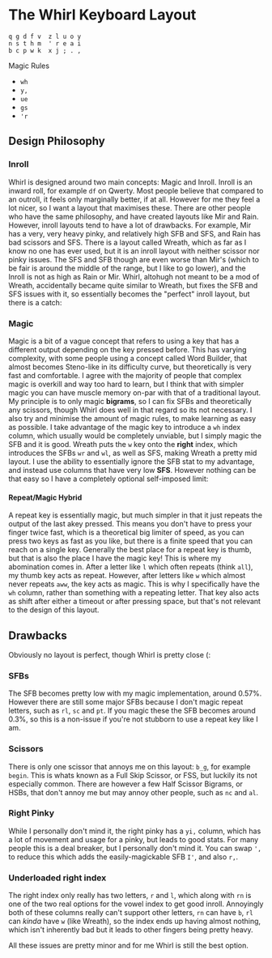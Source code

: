 # The Whirl Keyboard Layout 

```
q g d f v  z l u o y 
n s t h m  ' r e a i 
b c p w k  x j ; . ,
```

Magic Rules

- `wh` 
- `y,`
- `ue` 
- `gs`
- `'r`

## Design Philosophy

### Inroll

Whirl is designed around two main concepts: Magic and Inroll.
Inroll is an inward roll, for example `df` on Qwerty. Most people believe that compared to an outroll, it feels only marginally better, if at all. However for me they feel a lot nicer, so I want a layout that maximises these. There are other people who have the same philosophy, and have created layouts like Mir and Rain. However, inroll layouts tend to have a lot of drawbacks. For example, Mir has a very, very heavy pinky, and relatively high SFB and SFS, and Rain has bad scissors and SFS. There is a layout called Wreath, which as far as I know no one has ever used, but it is an inroll layout with neither scissor nor pinky issues. The SFS and SFB though are even worse than Mir's (which to be fair is around the middle of the range, but I like to go lower), and the Inroll is not as high as Rain or Mir. Whirl, altohugh not meant to be a mod of Wreath, accidentally became quite similar to Wreath, but fixes the SFB and SFS issues with it, so essentially becomes the "perfect" inroll layout, but there is a catch:

### Magic 

Magic is a bit of a vague concept that refers to using a key that has a different output depending on the key pressed before. This has varying complexity, with some people using a concept called Word Builder, that almost becomes Steno-like in its difficulty curve, but theoretically is very fast and comfortable. I agree with the majority of people that complex magic is overkill and way too hard to learn, but I think that with simpler magic you can have muscle memory on-par with that of a traditional layout. My principle is to only magic **bigrams**, so I can fix SFBs and theoretically any scissors, though Whirl does well in that regard so its not necessary. I also try and minimise the amount of magic rules, to make learning as easy as possible. I take advantage of the magic key to introduce a `wh` index column, which usually would be completely unviable, but I simply magic the SFB and it is good. Wreath puts the `w` key onto the **right** index, which introduces the SFBs `wr` and `wl`, as well as SFS, making Wreath a pretty mid layout. I use the ability to essentially ignore the SFB stat to my advantage, and instead use columns that have very low **SFS**. However nothing can be that easy so I have a completely optional self-imposed limit:

#### Repeat/Magic Hybrid

A repeat key is essentially magic, but much simpler in that it just repeats the output of the last akey pressed. This means you don't have to press your finger twice fast, which is a theoretical big limiter of speed, as you can press two keys as fast as you like, but there is a finite speed that you can reach on a single key. Generally the best place for a repeat key is thumb, but that is also the place I have the magic key! This is where my abomination comes in. 
After a letter like `l` which often repeats (think `all`), my thumb key acts as repeat. However, after letters like `w` which almost never repeats `aww`, the key acts as magic. This is why I specifically have the `wh` column, rather than something with a repeating letter. That key also acts as shift after either a timeout or after pressing space, but that's not relevant to the design of this layout.

## Drawbacks

Obviously no layout is perfect, though Whirl is pretty close (:
### SFBs 

The SFB becomes pretty low with my magic implementation, around 0.57%. However there are still some major SFBs because I don't magic repeat letters, such as `rl`, `sc` and `pt`. If you magic these the SFB becomes around 0.3%, so this is a non-issue if you're not stubborn to use a repeat key like I am.

### Scissors 

There is only one scissor that annoys me on this layout: `b_g`, for example `begin`. This is whats known as a Full Skip Scissor, or FSS, but luckily its not especially common. There are however a few Half Scissor Bigrams, or HSBs, that don't annoy me but may annoy other people, such as `nc` and `al`.

### Right Pinky 

While I personally don't mind it, the right pinky has a `yi,` column, which has a lot of movement and usage for a pinky, but leads to good stats. For many people this is a deal breaker, but I personally don't mind it. You can swap `',` to reduce this which adds the easily-magickable SFB `I'`, and also `r,`.

### Underloaded right index 

The right index only really has two letters, `r` and `l`, which along with `rn` is one of the two real options for the vowel index to get good inroll. Annoyingly both of these columns really can't support other letters, `rn` can have `b`, `rl` can _kinda_ have `w` (like Wreath), so the index ends up having almost nothing, which isn't inherently bad but it leads to other fingers being pretty heavy.

All these issues are pretty minor and for me Whirl is still the best option.

